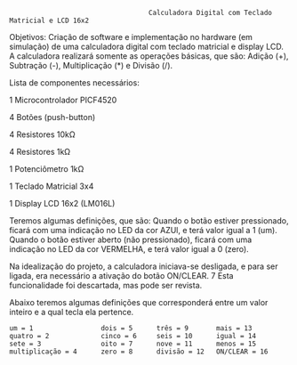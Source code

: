                                        Calculadora Digital com Teclado Matricial e LCD 16x2
                                       
                                       
Objetivos: Criação de software e implementação no hardware (em simulação) de uma calculadora digital com teclado matricial e display LCD.
A calculadora realizará somente as operações básicas, que são: Adição (+), Subtração (-), Multiplicação (*) e Divisão (/).

Lista de componentes necessários:

1 Microcontrolador PICF4520

4 Botões (push-button)

4 Resistores 10kΩ

4 Resistores 1kΩ

1 Potenciômetro 1kΩ

1 Teclado Matricial 3x4

1 Display LCD 16x2 (LM016L)



Teremos algumas definições, que são:
  Quando o botão estiver pressionado, ficará com uma indicação no LED da cor AZUl, e terá valor igual a 1 (um).
  Quando o botão estiver aberto (não pressionado), ficará com uma indicação no LED da cor VERMELHA, e terá valor igual a 0 (zero).

Na idealização do projeto, a calculadora iniciava-se desligada, e para ser ligada, era necessário a ativação do botão ON/CLEAR. 7
Esta funcionalidade foi descartada, mas pode ser revista.





Abaixo teremos algumas definições que corresponderá entre um valor inteiro e a qual tecla ela pertence.

    um = 1                 dois = 5      três = 9       mais = 13
    quatro = 2             cinco = 6     seis = 10      igual = 14
    sete = 3               oito = 7      nove = 11      menos = 15
    multiplicação = 4      zero = 8      divisão = 12   ON/CLEAR = 16
